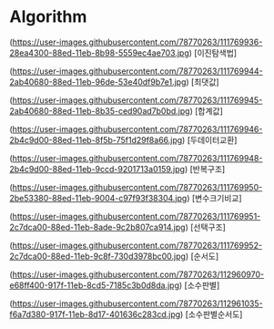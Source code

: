 # Algorithm
(https://user-images.githubusercontent.com/78770263/111769936-28ea4300-88ed-11eb-8b98-5559ec4ae703.jpg)  [이진탐색법]

(https://user-images.githubusercontent.com/78770263/111769944-2ab40680-88ed-11eb-96de-53e40df9b7e1.jpg)  [최댓값]

(https://user-images.githubusercontent.com/78770263/111769945-2ab40680-88ed-11eb-8b35-ced90ad7b0bd.jpg)  [합계값]

(https://user-images.githubusercontent.com/78770263/111769946-2b4c9d00-88ed-11eb-8f5b-75f1d29f8a66.jpg)  [두데이터교환]

(https://user-images.githubusercontent.com/78770263/111769948-2b4c9d00-88ed-11eb-9ccd-9201713a0159.jpg)  [반복구조]

(https://user-images.githubusercontent.com/78770263/111769950-2be53380-88ed-11eb-9004-c97f93f38304.jpg)  [변수크기비교]

(https://user-images.githubusercontent.com/78770263/111769951-2c7dca00-88ed-11eb-8ade-9c2b807ca914.jpg)  [선택구조]

(https://user-images.githubusercontent.com/78770263/111769952-2c7dca00-88ed-11eb-9c8f-730d3978bc00.jpg)  [순서도]

(https://user-images.githubusercontent.com/78770263/112960970-e68ff400-917f-11eb-8cd5-7185c3b0d8da.jpg) [소수판별]

(https://user-images.githubusercontent.com/78770263/112961035-f6a7d380-917f-11eb-8d17-401636c283cd.jpg) [소수판별순서도]

